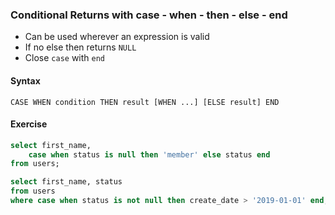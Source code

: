 ### Conditional Returns with case - when - then - else - end

- Can be used wherever an expression is valid
- If no else then returns `NULL`
- Close `case` with `end`

#### Syntax

`CASE WHEN condition THEN result [WHEN ...] [ELSE result] END`

#### Exercise

```sql
select first_name,
    case when status is null then 'member' else status end
from users;
```

```sql
select first_name, status
from users
where case when status is not null then create_date > '2019-01-01' end;
```
